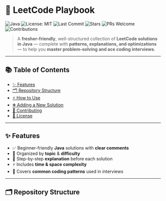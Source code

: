 # 🚀 LeetCode Playbook

![Java](https://img.shields.io/badge/Language-Java-orange)
![License: MIT](https://img.shields.io/badge/License-MIT-green.svg)
![Last Commit](https://img.shields.io/github/last-commit/RAKSHITHAN079/LeetCode-Playbook)
![Stars](https://img.shields.io/github/stars/RAKSHITHAN079/LeetCode-Playbook?style=social)
![PRs Welcome](https://img.shields.io/badge/PRs-welcome-brightgreen.svg)
![Contributions](https://img.shields.io/badge/Contributions-Open-blue)

> A **fresher-friendly**, well-structured collection of **LeetCode solutions in Java** — complete with **patterns, explanations, and optimizations** — to help you **master problem-solving and ace coding interviews**.

---

## 📚 Table of Contents
- [✨ Features](#-features)
- [🗂 Repository Structure](#-repository-structure)
- [⚡ How to Use](#-how-to-use)
- [➕ Adding a New Solution](#-adding-a-new-solution)
- [🤝 Contributing](#-contributing)
- [📜 License](#-license)

---

## ✨ Features
- ✅ Beginner-friendly **Java** solutions with **clear comments**
- 📂 Organized by **topic** & **difficulty**
- 📜 Step-by-step **explanation** before each solution
- ⚡ Includes **time & space complexity**
- 🧠 Covers **common coding patterns** used in interviews

---

## 🗂 Repository Structure
